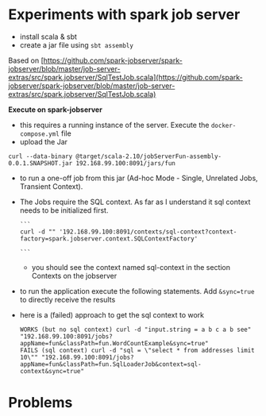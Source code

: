 # Experiments with spark job server

  - install scala & sbt
  - create a jar file using `sbt assembly`
  
Based on [https://github.com/spark-jobserver/spark-jobserver/blob/master/job-server-extras/src/spark.jobserver/SqlTestJob.scala](https://github.com/spark-jobserver/spark-jobserver/blob/master/job-server-extras/src/spark.jobserver/SqlTestJob.scala)
  
**Execute on  spark-jobserver**

  - this requires a running instance of the server. Execute the `docker-compose.yml` file
  - upload the Jar
  
  ```
  curl --data-binary @target/scala-2.10/jobServerFun-assembly-0.0.1.SNAPSHOT.jar 192.168.99.100:8091/jars/fun
  ```
  
  - to run a one-off job from this jar (Ad-hoc Mode - Single, Unrelated Jobs, Transient Context).
  - The Jobs require the SQL context. As far as I understand it sql context needs to be initialized first.
      
        ```
        curl -d "" '192.168.99.100:8091/contexts/sql-context?context-factory=spark.jobserver.context.SQLContextFactory'
  
        ```
      - you should see the context named sql-context in the section Contexts on the jobserver
  - to run the application execute the following statements. Add `&sync=true` to directly receive the results
  - here is a (failed) approach to get the sql context to work
  
    ```
    WORKS (but no sql context) curl -d "input.string = a b c a b see" "192.168.99.100:8091/jobs?appName=fun&classPath=fun.WordCountExample&sync=true"
    FAILS (sql context) curl -d "sql = \"select * from addresses limit 10\"" "192.168.99.100:8091/jobs?appName=fun&classPath=fun.SqlLoaderJob&context=sql-context&sync=true"
    ```
 
 # Problems
 
 
